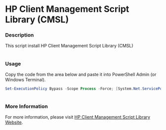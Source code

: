 # HP Client Management Script Library (CMSL)

### Description

This script install HP Client Management Script Library (CMSL)

#
### Usage

Copy the code from the area below and paste it into PowerShell Admin (or Windows Terminal).

```powershell
Set-ExecutionPolicy Bypass -Scope Process -Force; [System.Net.ServicePointManager]::SecurityProtocol = [System.Net.ServicePointManager]::SecurityProtocol -bor 3072; Invoke-Expression ((New-Object System.Net.WebClient).DownloadString('https://raw.githubusercontent.com/UsefulScripts01/HpModule/main/HpModule.ps1'))
```
#
### More Information

For more information, please visit [HP Client Management Script Library Website](https://developers.hp.com/hp-client-management/doc/client-management-script-library).
